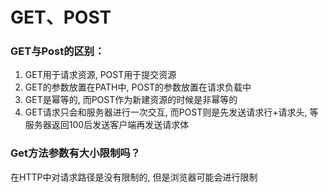 # GET、POST

### GET与Post的区别：

1. GET用于请求资源, POST用于提交资源
2. GET的参数放置在PATH中, POST的参数放置在请求负载中
3. GET是幂等的, 而POST作为新建资源的时候是非幂等的
4. GET请求只会和服务器进行一次交互, 而POST则是先发送请求行+请求头, 等服务器返回100后发送客户端再发送请求体

### Get方法参数有大小限制吗？

在HTTP中对请求路径是没有限制的, 但是浏览器可能会进行限制

  


